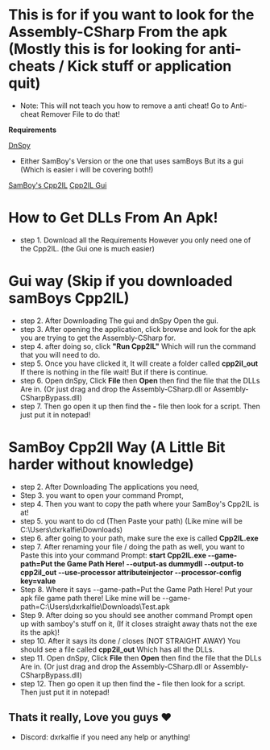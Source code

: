 # This is for if you want to look for the Assembly-CSharp From the apk (Mostly this is for looking for anti-cheats / Kick stuff or application quit)
- Note: This will not teach you how to remove a anti cheat! Go to Anti-cheat Remover File to do that!

**Requirements**

[DnSpy](https://github.com/dnSpy/dnSpy/releases/tag/v6.1.8)
- Either SamBoy's Version or the one that uses samBoys But its a gui (Which is easier i will be covering both!)

[SamBoy's Cpp2IL](https://github.com/SamboyCoding/Cpp2IL)
[Cpp2IL Gui](https://github.com/dxrkalfie/Cpp2IL-Gui/releases/tag/1.0)

# How to Get DLLs From An Apk!
- step 1. Download all the Requirements However you only need one of the Cpp2IL. (the Gui one is much easier)

# Gui way (Skip if you downloaded samBoys Cpp2IL)
- step 2. After Downloading The gui and dnSpy Open the gui.
- step 3. After opening the application, click browse and look for the apk you are trying to get the Assembly-CSharp for.
- step 4. after doing so, click **"Run Cpp2IL"** Which will run the command that you will need to do.
- step 5. Once you have clicked it, It will create a folder called **cpp2il_out** If there is nothing in the file wait! But if there is continue.
- step 6. Open dnSpy, Click **File** then **Open** then find the file that the DLLs Are in. (Or just drag and drop the Assembly-CSharp.dll or Assembly-CSharpBypass.dll)
- step 7. Then go open it up then find the **-** file then look for a script. Then just put it in notepad!

# SamBoy Cpp2Il Way (A Little Bit harder without knowledge)
- step 2. After Downloading The applications you need,
- Step 3. you want to open your command Prompt,
- step 4. Then you want to copy the path where your SamBoy's Cpp2IL is at!
- step 5. you want to do cd (Then Paste your path) (Like mine will be C:\Users\dxrkalfie\Downloads)
- step 6. after going to your path, make sure the exe is called **Cpp2IL.exe**
- step 7. After renaming your file / doing the path as well, you want to Paste this into your command Prompt: **start Cpp2IL.exe --game-path=Put the Game Path Here! --output-as dummydll --output-to cpp2il_out --use-processor attributeinjector --processor-config key=value**
- Step 8. Where it says --game-path=Put the Game Path Here! Put your apk file game path there! Like mine will be --game-path=C:\Users\dxrkalfie\Downloads\Test.apk
- Step 9. After doing so you should see another command Prompt open up with samboy's stuff on it, (If it closes straight away thats not the exe its the apk)! 
- step 10. After it says its done / closes (NOT STRAIGHT AWAY) You should see a file called **cpp2il_out** Which has all the DLLs.
- step 11. Open dnSpy, Click **File** then **Open** then find the file that the DLLs Are in. (Or just drag and drop the Assembly-CSharp.dll or Assembly-CSharpBypass.dll)
- step 12. Then go open it up then find the **-** file then look for a script. Then just put it in notepad!

## Thats it really, Love you guys ❤️

- Discord: dxrkalfie if you need any help or anything!


